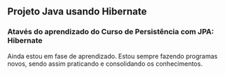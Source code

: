 <h2>Projeto Java usando Hibernate</h2>
<h3>Atavés do aprendizado do Curso de
Persistência com JPA: Hibernate </h3>

<p>Ainda estou em fase de aprendizado. Estou sempre fazendo programas novos, sendo assim praticando e consolidando os conhecimentos.</p>